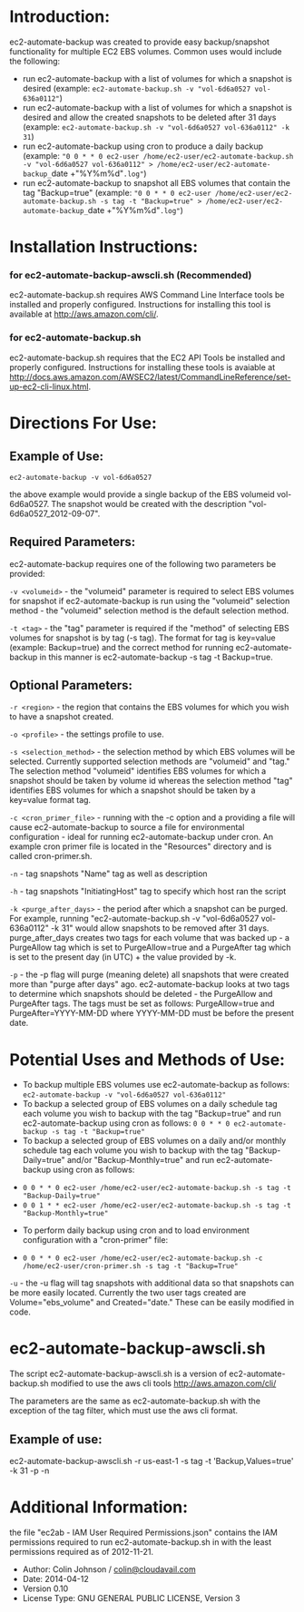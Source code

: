 # Introduction:
ec2-automate-backup was created to provide easy backup/snapshot functionality for multiple EC2 EBS volumes. Common uses would include the following:
* run ec2-automate-backup with a list of volumes for which a snapshot is desired (example: `ec2-automate-backup.sh -v "vol-6d6a0527 vol-636a0112"`)
* run ec2-automate-backup with a list of volumes for which a snapshot is desired and allow the created snapshots to be deleted after 31 days (example: `ec2-automate-backup.sh -v "vol-6d6a0527 vol-636a0112" -k 31`)
* run ec2-automate-backup using cron to produce a daily backup (example: `"0 0 * * 0 ec2-user /home/ec2-user/ec2-automate-backup.sh -v "vol-6d6a0527 vol-636a0112" > /home/ec2-user/ec2-automate-backup_`date +"%Y%m%d"`.log"`)
* run ec2-automate-backup to snapshot all EBS volumes that contain the tag "Backup=true" (example: `"0 0 * * 0 ec2-user /home/ec2-user/ec2-automate-backup.sh -s tag -t "Backup=true" > /home/ec2-user/ec2-automate-backup_`date +"%Y%m%d"`.log"`)

# Installation Instructions:
### for ec2-automate-backup-awscli.sh (Recommended)
ec2-automate-backup.sh requires AWS Command Line Interface tools be installed and properly configured. Instructions for installing this tool is available at http://aws.amazon.com/cli/.

### for ec2-automate-backup.sh
ec2-automate-backup.sh requires that the EC2 API Tools be installed and properly configured. Instructions for installing these tools is avaiable at http://docs.aws.amazon.com/AWSEC2/latest/CommandLineReference/set-up-ec2-cli-linux.html.

# Directions For Use:
## Example of Use:
`ec2-automate-backup -v vol-6d6a0527`

the above example would provide a single backup of the EBS volumeid vol-6d6a0527. The snapshot would be created with the description "vol-6d6a0527_2012-09-07".
## Required Parameters:
ec2-automate-backup requires one of the following two parameters be provided:

`-v <volumeid>` - the "volumeid" parameter is required to select EBS volumes for snapshot if ec2-automate-backup is run using the "volumeid" selection method - the "volumeid" selection method is the default selection method.
    
`-t <tag>` - the "tag" parameter is required if the "method" of selecting EBS volumes for snapshot is by tag (-s tag). The format for tag is key=value (example: Backup=true) and the correct method for running ec2-automate-backup in this manner is ec2-automate-backup -s tag -t Backup=true.
## Optional Parameters:
`-r <region>` - the region that contains the EBS volumes for which you wish to have a snapshot created.

`-o <profile>` - the settings profile to use. 

`-s <selection_method>` - the selection method by which EBS volumes will be selected. Currently supported selection methods are "volumeid" and "tag." The selection method "volumeid" identifies EBS volumes for which a snapshot should be taken by volume id whereas the selection method "tag" identifies EBS volumes for which a snapshot should be taken by a key=value format tag.

`-c <cron_primer_file>` - running with the -c option and a providing a file will cause ec2-automate-backup to source a file for environmental configuration - ideal for running ec2-automate-backup under cron. An example cron primer file is located in the "Resources" directory and is called cron-primer.sh.

`-n` - tag snapshots "Name" tag as well as description

`-h` - tag snapshots "InitiatingHost" tag to specify which host ran the script

`-k <purge_after_days>` - the period after which a snapshot can be purged. For example, running "ec2-automate-backup.sh -v "vol-6d6a0527 vol-636a0112" -k 31" would allow snapshots to be removed after 31 days. purge_after_days creates two tags for each volume that was backed up - a PurgeAllow tag which is set to PurgeAllow=true and a PurgeAfter tag which is set to the present day (in UTC) + the value provided by -k.

`-p` - the -p flag will purge (meaning delete) all snapshots that were created more than "purge after days" ago. ec2-automate-backup looks at two tags to determine which snapshots should be deleted - the PurgeAllow and PurgeAfter tags. The tags must be set as follows: PurgeAllow=true and PurgeAfter=YYYY-MM-DD where YYYY-MM-DD must be before the present date.
# Potential Uses and Methods of Use:
* To backup multiple EBS volumes use ec2-automate-backup as follows: `ec2-automate-backup -v "vol-6d6a0527 vol-636a0112"`
* To backup a selected group of EBS volumes on a daily schedule tag each volume you wish to backup with the tag "Backup=true" and run ec2-automate-backup using cron as follows: `0 0 * * 0 ec2-automate-backup -s tag -t "Backup=true"`
* To backup a selected group of EBS volumes on a daily and/or monthly schedule tag each volume you wish to backup with the tag "Backup-Daily=true" and/or "Backup-Monthly=true" and run ec2-automate-backup using cron as follows:
 - `0 0 * * 0 ec2-user /home/ec2-user/ec2-automate-backup.sh -s tag -t "Backup-Daily=true"`
 - `0 0 1 * * ec2-user /home/ec2-user/ec2-automate-backup.sh -s tag -t "Backup-Monthly=true"`
* To perform daily backup using cron and to load environment configuration with a "cron-primer" file:
 - `0 0 * * 0 ec2-user /home/ec2-user/ec2-automate-backup.sh -c /home/ec2-user/cron-primer.sh -s tag -t "Backup=True"`

`-u` - the -u flag will tag snapshots with additional data so that snapshots can be more easily located. Currently the two user tags created are Volume="ebs_volume" and Created="date." These can be easily modified in code.

# ec2-automate-backup-awscli.sh

The script ec2-automate-backup-awscli.sh is a version of ec2-automate-backup.sh modified to use the aws cli tools http://aws.amazon.com/cli/

The parameters are the same as ec2-automate-backup.sh with the exception of the tag filter, which must use the aws cli format.

## Example of use:

 ec2-automate-backup-awscli.sh -r us-east-1 -s tag -t 'Backup,Values=true' -k 31 -p -n


# Additional Information:
the file "ec2ab - IAM User Required Permissions.json" contains the IAM permissions required to run ec2-automate-backup.sh in with the least permissions required as of 2012-11-21.

- Author: Colin Johnson / colin@cloudavail.com
- Date: 2014-04-12
- Version 0.10
- License Type: GNU GENERAL PUBLIC LICENSE, Version 3
